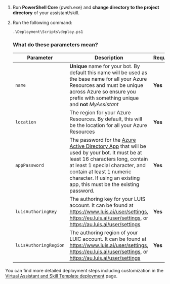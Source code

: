 1. Run **PowerShell Core** (pwsh.exe) and **change directory to the project directory** of your assistant/skill.
2. Run the following command:

    ```shell
    .\Deployment\Scripts\deploy.ps1
    ```

    ### What do these parameters mean?

    Parameter | Description | Required
    --------- | ----------- | --------
    `name` | **Unique** name for your bot. By default this name will be used as the base name for all your Azure Resources and must be unique across Azure so ensure you prefix with something unique and **not** *MyAssistant* | **Yes**
    `location` | The region for your Azure Resources. By default, this will be the location for all your Azure Resources | **Yes**
    `appPassword` | The password for the [Azure Active Directory App](https://ms.portal.azure.com/#blade/Microsoft_AAD_IAM/ActiveDirectoryMenuBlade/Overview) that will be used by your bot. It must be at least 16 characters long, contain at least 1 special character, and contain at least 1 numeric character. If using an existing app, this must be the existing password. | **Yes**
    `luisAuthoringKey` | The authoring key for your LUIS account. It can be found at https://www.luis.ai/user/settings,  https://eu.luis.ai/user/settings, or https://au.luis.ai/user/settings | **Yes**
    `luisAuthoringRegion` | The authoring region of your LUIC account. It can be found at https://www.luis.ai/user/settings,  https://eu.luis.ai/user/settings, or https://au.luis.ai/user/settings | **Yes**

You can find more detailed deployment steps including customization in the [Virtual Assistant and Skill Template deployment](/docs/tutorials/assistantandskilldeploymentsteps.md) page.
